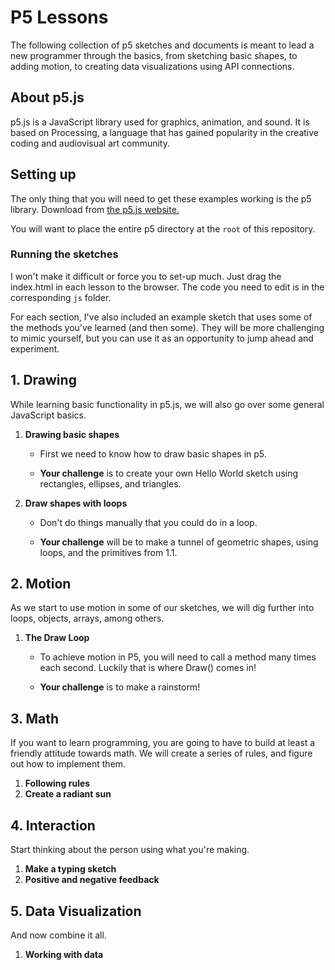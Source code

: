 # P5 Lessons

The following collection of p5 sketches and documents is meant to lead a new programmer through the basics, from sketching basic shapes, to adding motion, to creating data visualizations using API connections.

## About p5.js

p5.js is a JavaScript library used for graphics, animation, and sound. It is based on Processing, a language that has gained popularity in the creative coding and audiovisual art community.

## Setting up

The only thing that you will need to get these examples working is the p5 library. Download from [the p5.js website.](https://p5.js)

You will want to place the entire p5 directory at the `root` of this repository.

### Running the sketches

I won't make it difficult or force you to set-up much. Just drag the index.html in each lesson to the browser. The code you need to edit is in the corresponding `js` folder.

For each section, I've also included an example sketch that uses some of the methods you've learned (and then some). They will be more challenging to mimic yourself, but you can use
it as an opportunity to jump ahead and experiment.

## 1. Drawing

While learning basic functionality in p5.js, we will also go over some general JavaScript basics.

1. **Drawing basic shapes**

	* First we need to know how to draw basic shapes in p5.

	* **Your challenge** is to create your own Hello World sketch using rectangles, ellipses, and triangles.


2. **Draw shapes with loops**

	* Don't do things manually that you could do in a loop.

	* **Your challenge** will be to make a tunnel of geometric shapes, using loops, and the primitives from 1.1.

## 2. Motion

As we start to use motion in some of our sketches, we will dig further into loops, objects, arrays, among others.

1. **The Draw Loop**

	* To achieve motion in P5, you will need to call a method many times each second. Luckily that is where Draw() comes in!

	* **Your challenge** is to make a rainstorm!
	

## 3. Math

If you want to learn programming, you are going to have to build at least a friendly attitude towards math. We will create a series of rules, and figure out how to implement them.

1. **Following rules**
2. **Create a radiant sun**

## 4. Interaction

Start thinking about the person using what you're making.

1. **Make a typing sketch**
2. **Positive and negative feedback**

## 5. Data Visualization

And now combine it all.

1. **Working with data**
